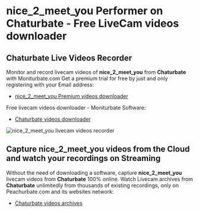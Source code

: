 # nice_2_meet_you Performer on Chaturbate - Free LiveCam videos downloader

## Chaturbate Live Videos Recorder

Monitor and record livecam videos of **nice_2_meet_you** from **Chaturbate** with Moniturbate.com
Get a premium trial for free by just and only registering with your Email address:
* [nice_2_meet_you Premium videos downloader](https://moniturbate.com/request-demo-licence-key.html)

Free livecam videos downloader - Moniturbate Software:
* [Chaturbate videos downloader](https://moniturbate.com/moniturbate-download-software.html)

![nice_2_meet_you livecam videos recorder](https://peachurnet.com/templates/moniturbate-software.png)


## Capture nice_2_meet_you videos from the Cloud and watch your recordings on Streaming

Without the need of downloading a software, capture **nice_2_meet_you** livecam videos from **Chaturbate** 100% online.
Watch Livecam archives from **Chaturbate** unlimitedly from thousands of existing recordings, only on Peachurbate.com and its websites network:
* [Chaturbate videos archives](https://peachurnet.com/)